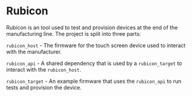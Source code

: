 # Rubicon

Rubicon is an tool used to test and provision devices at the end of the
manufacturing line. The project is split into three parts:

`rubicon_host` - The firmware for the touch screen device used to interact with
the manufacturer.

`rubicon_api` - A shared dependency that is used by a `rubicon_target` to
interact with the `rubicon_host`.

`rubicon_target` - An example firmware that uses the `rubicon_api` to run
tests and provision the device.
